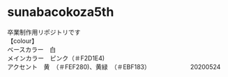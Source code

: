 # sunabacokoza5th
卒業制作用リポジトリです
<br>【colour】
<br>ベースカラー　白
<br>メインカラー　ピンク（＃F2D1E4)
<br>アクセント　黄　（＃FEF280)、黄緑　（＃EBF183）
　　　　　　
20200524